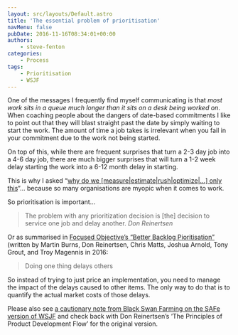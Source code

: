 ```yaml
---
layout: src/layouts/Default.astro
title: 'The essential problem of prioritisation'
navMenu: false
pubDate: 2016-11-16T08:34:01+00:00
authors:
    - steve-fenton
categories:
    - Process
tags:
    - Prioritisation
    - WSJF
---
```


One of the messages I frequently find myself communicating is that *most work sits in a queue much longer than it sits on a desk being worked on*. When coaching people about the dangers of date-based commitments I like to point out that they will blast straight past the date by simply waiting to start the work. The amount of time a job takes is irrelevant when you fail in your commitment due to the work not being started.

On top of this, while there are frequent surprises that turn a 2-3 day job into a 4-6 day job, there are much bigger surprises that will turn a 1-2 week delay starting the work into a 6-12 month delay in starting.

This is why I asked “[why do we \[measure|estimate|rush|optimize|…\] only this](/2015/10/sub-optimisation/)“… because so many organisations are myopic when it comes to work.

So prioritisation is important…

> The problem with any prioritization decision is \[the\] decision to service one job and delay another. <cite>Don Reinertsen</cite>

Or as summarised in [Focused Objective’s “Better Backlog Pioritisation”](https://raw.githubusercontent.com/FocusedObjective/FocusedObjective.Resources/master/Canvas%20and%20Forms/Better%20Backlog%20Prioritization.pdf) (written by Martin Burns, Don Reinertsen, Chris Matts, Joshua Arnold, Tony Grout, and Troy Magennis in 2016:

> Doing one thing delays others

So instead of trying to just price an implementation, you need to manage the impact of the delays caused to other items. The only way to do that is to quantify the actual market costs of those delays.

Please also see [a cautionary note from Black Swan Farming on the SAFe version of WSJF](http://blackswanfarming.com/safe-and-weighted-shortest-job-first-wsjf/) and check back with Don Reinertsen’s ‘The Principles of Product Development Flow’ for the original version.